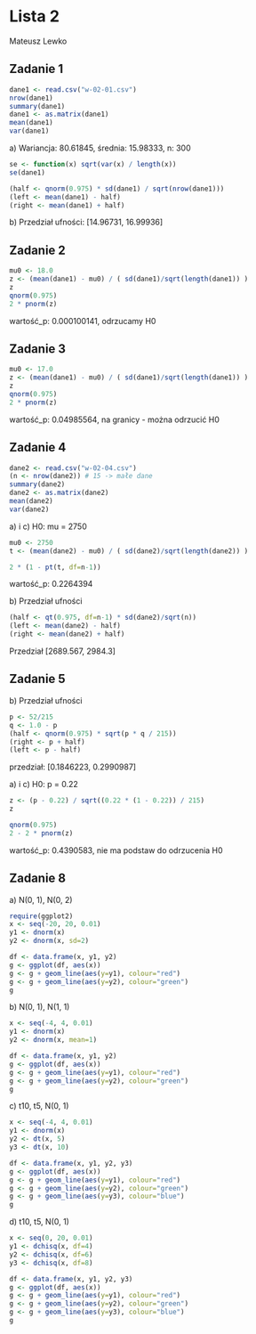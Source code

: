# Lista 2

Mateusz Lewko

## Zadanie 1

```R
dane1 <- read.csv("w-02-01.csv")
nrow(dane1)
summary(dane1)
dane1 <- as.matrix(dane1)
mean(dane1)
var(dane1)
```

a) Wariancja: 80.61845, średnia: 15.98333, n: 300

```R
se <- function(x) sqrt(var(x) / length(x))
se(dane1)

(half <- qnorm(0.975) * sd(dane1) / sqrt(nrow(dane1)))
(left <- mean(dane1) - half)
(right <- mean(dane1) + half)
```

b) Przedział ufności: [14.96731, 16.99936]

## Zadanie 2

```R
mu0 <- 18.0
z <- (mean(dane1) - mu0) / ( sd(dane1)/sqrt(length(dane1)) )
z
qnorm(0.975)
2 * pnorm(z)
```

wartość_p: 0.000100141, odrzucamy H0

## Zadanie 3

```R
mu0 <- 17.0
z <- (mean(dane1) - mu0) / ( sd(dane1)/sqrt(length(dane1)) )
z
qnorm(0.975)
2 * pnorm(z)
```

wartość_p: 0.04985564, na granicy - można odrzucić H0

## Zadanie 4

```R
dane2 <- read.csv("w-02-04.csv")
(n <- nrow(dane2)) # 15 -> małe dane
summary(dane2)
dane2 <- as.matrix(dane2)
mean(dane2)
var(dane2)
```

a) i c) H0: mu = 2750

```R
mu0 <- 2750
t <- (mean(dane2) - mu0) / ( sd(dane2)/sqrt(length(dane2)) )

2 * (1 - pt(t, df=n-1))
```
wartość_p: 0.2264394

b) Przedział ufności

```R
(half <- qt(0.975, df=n-1) * sd(dane2)/sqrt(n))
(left <- mean(dane2) - half)
(right <- mean(dane2) + half)
```

Przedział [2689.567, 2984.3]

## Zadanie 5

b) Przedział ufności

```R
p <- 52/215
q <- 1.0 - p
(half <- qnorm(0.975) * sqrt(p * q / 215))
(right <- p + half)
(left <- p - half)
```

przedział: [0.1846223, 0.2990987]

a) i c) H0: p = 0.22

```R
z <- (p - 0.22) / sqrt((0.22 * (1 - 0.22)) / 215)
z

qnorm(0.975)
2 - 2 * pnorm(z)
```

wartość_p: 0.4390583, nie ma podstaw do odrzucenia H0

## Zadanie 8

a) N(0, 1), N(0, 2)

```R
require(ggplot2)
x <- seq(-20, 20, 0.01)
y1 <- dnorm(x)
y2 <- dnorm(x, sd=2)

df <- data.frame(x, y1, y2)
g <- ggplot(df, aes(x))
g <- g + geom_line(aes(y=y1), colour="red")
g <- g + geom_line(aes(y=y2), colour="green")
g
```

b) N(0, 1), N(1, 1)

```R
x <- seq(-4, 4, 0.01)
y1 <- dnorm(x)
y2 <- dnorm(x, mean=1)

df <- data.frame(x, y1, y2)
g <- ggplot(df, aes(x))
g <- g + geom_line(aes(y=y1), colour="red")
g <- g + geom_line(aes(y=y2), colour="green")
g
```

c) t10, t5, N(0, 1)

```R
x <- seq(-4, 4, 0.01)
y1 <- dnorm(x)
y2 <- dt(x, 5)
y3 <- dt(x, 10)

df <- data.frame(x, y1, y2, y3)
g <- ggplot(df, aes(x))
g <- g + geom_line(aes(y=y1), colour="red")
g <- g + geom_line(aes(y=y2), colour="green")
g <- g + geom_line(aes(y=y3), colour="blue")
g
```

d) t10, t5, N(0, 1)

```R
x <- seq(0, 20, 0.01)
y1 <- dchisq(x, df=4)
y2 <- dchisq(x, df=6)
y3 <- dchisq(x, df=8)

df <- data.frame(x, y1, y2, y3)
g <- ggplot(df, aes(x))
g <- g + geom_line(aes(y=y1), colour="red")
g <- g + geom_line(aes(y=y2), colour="green")
g <- g + geom_line(aes(y=y3), colour="blue")
g
```